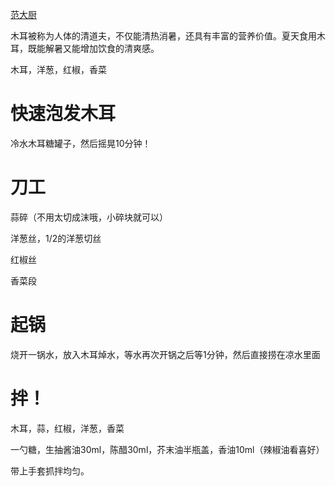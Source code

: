 [范大厨](https://www.bilibili.com/video/BV1Jm4y1v7Um/?vd_source=386bdb94ff2a430f8d22a6de9755030c)

木耳被称为人体的清道夫，不仅能清热消暑，还具有丰富的营养价值。夏天食用木耳，既能解暑又能增加饮食的清爽感。

木耳，洋葱，红椒，香菜

# 快速泡发木耳

冷水木耳糖罐子，然后摇晃10分钟！

# 刀工

蒜碎（不用太切成沫哦，小碎块就可以）

洋葱丝，1/2的洋葱切丝

红椒丝

香菜段

# 起锅

烧开一锅水，放入木耳焯水，等水再次开锅之后等1分钟，然后直接捞在凉水里面

# 拌！

木耳，蒜，红椒，洋葱，香菜

一勺糖，生抽酱油30ml，陈醋30ml，芥末油半瓶盖，香油10ml（辣椒油看喜好）

带上手套抓拌均匀。


